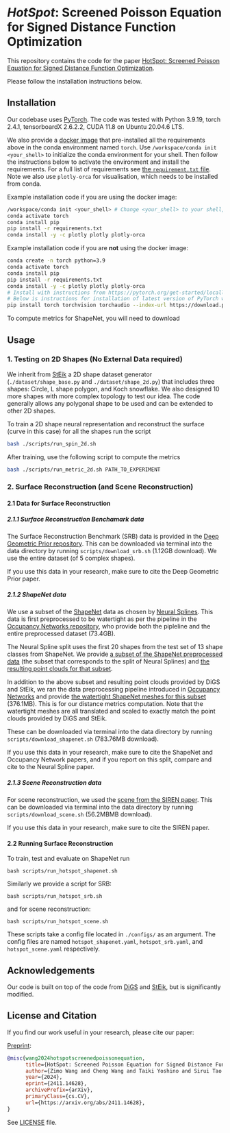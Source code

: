# ***HotSpot***: Screened Poisson Equation for Signed Distance Function Optimization

This repository contains the code for the paper [HotSpot: Screened Poisson Equation for Signed Distance Function Optimization](https://arxiv.org/abs/2411.14628).

Please follow the installation instructions below.

## Installation

Our codebase uses [PyTorch](https://pytorch.org/). The code was tested with Python 3.9.19, torch 2.4.1, tensorboardX 2.6.2.2, CUDA 11.8 on Ubuntu 20.04.6 LTS. 

We also provide a [docker image](https://hub.docker.com/layers/galaxeaaa/pytorch-cuda11.8/latest/images/sha256-5e32b788a2cb0740234a7ed166451f4324cd79e07add2e7d61569013faa3c0e0?context=repo) that pre-installed all the requirements above in the conda environment named `torch`. Use `/workspace/conda init <your_shell>` to initialize the conda environment for your shell. Then follow the instructions below to activate the environment and install the requirements. For a full list of requirements see [the `requirement.txt` file](requirements.txt). Note we also use `plotly-orca` for visualisation, which needs to be installed from conda.

Example installation code if you are using the docker image:
```sh
/workspace/conda init <your_shell> # Change <your_shell> to your shell, e.g. bash, zsh, fish
conda activate torch
conda install pip
pip install -r requirements.txt
conda install -y -c plotly plotly plotly-orca 
```

Example installation code if you are **not** using the docker image:
```sh
conda create -n torch python=3.9
conda activate torch
conda install pip
pip install -r requirements.txt
conda install -y -c plotly plotly plotly-orca
# Install with instructions from https://pytorch.org/get-started/locally/
# Below is instructions for installation of latest version of PyTorch with CUDA 11.8
pip install torch torchvision torchaudio --index-url https://download.pytorch.org/whl/cu118
```

To compute metrics for ShapeNet, you will need to download

## Usage

### 1. Testing on 2D Shapes (No External Data required)

We inherit from [StEik](https://github.com/sunyx523/StEik) a 2D shape dataset generator (`./dataset/shape_base.py` and `./dataset/shape_2d.py`) that includes three shapes: Circle, L shape polygon, and Koch snowflake. We also designed 10 more shapes with more complex topology to test our idea. The code generally allows any polygonal shape to be used and can be extended to other 2D shapes. 

To train a 2D shape neural representation and reconstruct the surface (curve in this case) for all the shapes run the script 
```sh
bash ./scripts/run_spin_2d.sh
```

After training, use the following script to compute the metrics
```sh
bash ./scripts/run_metric_2d.sh PATH_TO_EXPERIMENT
```

### 2. Surface Reconstruction (and Scene Reconstruction)
#### 2.1 Data for Surface Reconstruction
##### 2.1.1 Surface Reconstruction Benchamark data
The Surface Reconstruction Benchmark (SRB) data is provided in the [Deep Geometric Prior repository](https://github.com/fwilliams/deep-geometric-prior).
This can be downloaded via terminal into the data directory by running `scripts/download_srb.sh` (1.12GB download). We use the entire dataset (of 5 complex shapes).

If you use this data in your research, make sure to cite the Deep Geometric Prior paper.

##### 2.1.2 ShapeNet data
We use a subset of the [ShapeNet](https://shapenet.org/) data as chosen by [Neural Splines](https://github.com/fwilliams/neural-splines). This data is first preprocessed to be watertight as per the pipeline in the [Occupancy Networks repository](https://github.com/autonomousvision/occupancy_networks), who provide both the pipleline and the entire preprocessed dataset (73.4GB). 

The Neural Spline split uses the first 20 shapes from the test set of 13 shape classes from ShapeNet. We provide [a subset of the ShapeNet preprocessed data](https://drive.google.com/file/d/1h6TFHnza0axOZz5AuRkfyLMx_sFcu_Yf/view?usp=sharing) (the subset that corresponds to the split of Neural Splines) and [the resulting point clouds for that subset](https://drive.google.com/file/d/14CW_a0gS3ARJsIonyqPc5eKT3iVcCWZ0/view?usp=sharing).

In addition to the above subset and resulting point clouds provided by DiGS and StEik, we ran the data preprocessing pipeline introduced in [Occupancy Networks](https://github.com/autonomousvision/occupancy_networks) and provide [the watertight ShapeNet meshes for this subset](https://drive.google.com/file/d/1HAZ41-rZQIw_pezj-ES-ZtgXO6JanU-V/view?usp=sharing) (376.1MB). This is for our distance metrics computation. Note that the watertight meshes are all translated and scaled to exactly match the point clouds provided by DiGS and StEik.

These can be downloaded via terminal into the data directory by running `scripts/download_shapenet.sh` (783.76MB download).

If you use this data in your research, make sure to cite the ShapeNet and Occupancy Network papers, and if you report on this split, compare and cite to the Neural Spline paper.

##### 2.1.3 Scene Reconstruction data
For scene reconstruction, we used the [scene from the SIREN paper](https://drive.google.com/drive/folders/1_iq__37-hw7FJOEUK1tX7mdp8SKB368K?usp=sharing). This can be downloaded via terminal into the data directory by running `scripts/download_scene.sh`  (56.2MBMB download).

If you use this data in your research, make sure to cite the SIREN paper.

#### 2.2 Running Surface Reconstruction
To train, test and evaluate on ShapeNet run 

```bash scripts/run_hotspot_shapenet.sh```

Similarly we provide a script for SRB: 

```bash scripts/run_hotspot_srb.sh```

and for scene reconstruction:

```bash scripts/run_hotspot_scene.sh``` 

These scripts take a config file located in `./configs/` as an argument. The config files are named `hotspot_shapenet.yaml`, `hotspot_srb.yaml`, and `hotspot_scene.yaml` respectively.

## Acknowledgements

Our code is built on top of the code from [DiGS](https://github.com/Chumbyte/DiGS) and [StEik](https://github.com/sunyx523/StEik), but is significantly modified.

## License and Citation

If you find our work useful in your research, please cite our paper:

[Preprint](https://arxiv.org/abs/2411.14628):
```bibtex
@misc{wang2024hotspotscreenedpoissonequation,
      title={HotSpot: Screened Poisson Equation for Signed Distance Function Optimization}, 
      author={Zimo Wang and Cheng Wang and Taiki Yoshino and Sirui Tao and Ziyang Fu and Tzu-Mao Li},
      year={2024},
      eprint={2411.14628},
      archivePrefix={arXiv},
      primaryClass={cs.CV},
      url={https://arxiv.org/abs/2411.14628}, 
}
```

See [LICENSE](LICENSE) file.
